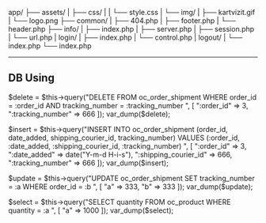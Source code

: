 app/
├── assets/
|	├── css/
|	|	└── style.css
|	└── img/
|		├── kartvizit.gif
|		└── logo.png
├──	common/
|	├── 404.php
|	├── footer.php
|	└── header.php
├──	info/
|	├── index.php
|	├── server.php
|	├── session.php
|	└── url.php
|	login/
|	├── index.php
|	└── control.php
|	logout/
|	└── index.php
└── index.php

*********************

DB Using
---------

$delete = $this->query("DELETE FROM oc_order_shipment 
    WHERE order_id = :order_id AND tracking_number = :tracking_number
", [
    ":order_id" => 3,
    ":tracking_number" => 666
]);
var_dump($delete);



$insert = $this->query("INSERT INTO oc_order_shipment 
    (order_id, date_added, shipping_courier_id, tracking_number) 
        VALUES 
            (:order_id, :date_added, :shipping_courier_id, :tracking_number)
", [
    ":order_id" => 3,
    ":date_added" => date("Y-m-d H-i-s"),
    ":shipping_courier_id" => 666,
    ":tracking_number" => 666
]);
var_dump($insert);



$update = $this->query("UPDATE oc_order_shipment
    SET tracking_number = :a
        WHERE order_id = :b
", [
    "a" => 333,
    "b" => 333
]);
var_dump($update);



$select = $this->query("SELECT quantity
    FROM oc_product
        WHERE quantity = :a
", [
    "a" => 1000
]);
var_dump($select);